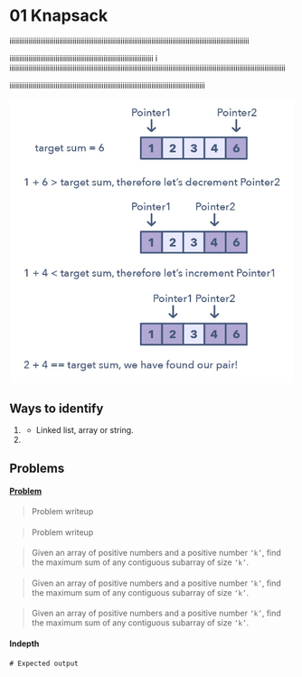 # 01 Knapsack

iiiiiiiiiiiiiiiiiiiiiiiiiiiiiiiiiiiiiiiiiiiiiiiiiiiiiiiiiiiiiiiiiiiiiiiiiiiiiiiiiiiiiiiiiiiiiiiiiiiiiiiiiiiiiiiiiiiiiiiiiiiii

iiiiiiiiiiiiiiiiiiiiiiiiiiiiiiiiiiiiiiiiiiiiiiiiiiiiiiiiiiiiiiiiiiiiiiiiiii
i
iiiiiiiiiiiiiiiiiiiiiiiiiiiiiiiiiiiiiiiiiiiiiiiiiiiiiiiiiiiiiiiiiiiiiiiiiiiiiiiiiiiiiiiiiiiiiiiiiiiiiiiiiiiiiiiiiiiiiiiiiiiiiiiiiiiiiiiiiiiiiiii

iiiiiiiiiiiiiiiiiiiiiiiiiiiiiiiiiiiiiiiiiiiiiiiiiiiiiiiiiiiiiiiiiiiiiiiiiiiiiiiiiiiiiiiiiiiiiiiiiiiiii


![two pointers](../../../assets/two_pointers.png)


## Ways to identify

1. 
    - Linked list, array or string.

2. 

## Problems

#### [Problem](./02.%20Maximum%20Sum%20Subarray%20of%20Size%20K.py) 

> Problem writeup 

#### [](link)

> Problem writeup 

#### [](link)

> Given an array of positive numbers and a positive number `‘k’`, find the maximum sum of any contiguous subarray of size `‘k’`.

#### [](link)

> Given an array of positive numbers and a positive number `‘k’`, find the maximum sum of any contiguous subarray of size `‘k’`.

#### [](link)

> Given an array of positive numbers and a positive number `‘k’`, find the maximum sum of any contiguous subarray of size `‘k’`.


#### Indepth 



```
# Expected output
```

